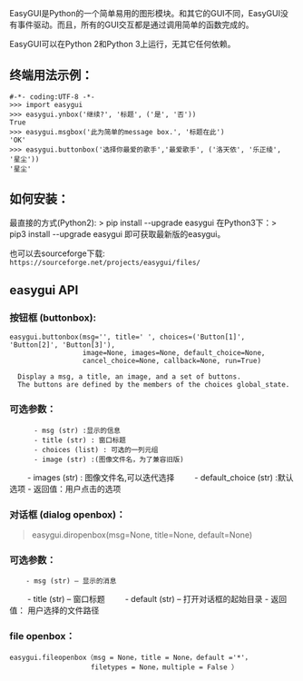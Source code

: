 
EasyGUI是Python的一个简单易用的图形模块。和其它的GUI不同，EasyGUI没有事件驱动。而且，所有的GUI交互都是通过调用简单的函数完成的。

EasyGUI可以在Python 2和Python 3上运行，无其它任何依赖。

## 终端用法示例：

```
#-*- coding:UTF-8 -*-
>>> import easygui
>>> easygui.ynbox('继续?', '标题', ('是', '否'))
True
>>> easygui.msgbox('此为简单的message box.', '标题在此')
'OK'
>>> easygui.buttonbox('选择你最爱的歌手','最爱歌手', ('洛天依', '乐正绫', '星尘'))
'星尘'
```

## 如何安装：

最直接的方式(Python2): > pip install --upgrade easygui
在Python3下：> pip3 install --upgrade easygui
即可获取最新版的easygui。

也可以去sourceforge下载:
`https://sourceforge.net/projects/easygui/files/`


## easygui API

### 按钮框 (buttonbox):

```
easygui.buttonbox(msg='', title=' ', choices=('Button[1]', 'Button[2]', 'Button[3]'), 
                  image=None, images=None, default_choice=None, 
                  cancel_choice=None, callback=None, run=True)
  
  Display a msg, a title, an image, and a set of buttons. 
  The buttons are defined by the members of the choices global_state.
  ```
  
 ###  可选参数：
  
          - msg (str) :显示的信息
          - title (str) : 窗口标题
          - choices (list) : 可选的一列元组
          - image (str) :(图像文件名，为了兼容旧版)
          - images (str) : 图像文件名,可以迭代选择
          - default_choice (str) :默认选项
          - 返回值：用户点击的选项

### 对话框 (dialog openbox)： 

> easygui.diropenbox(msg=None, title=None, default=None)

### 可选参数： 

        - msg (str) – 显示的消息
         - title (str) – 窗口标题
         - default (str) – 打开对话框的起始目录
         - 返回值： 用户选择的文件路径

### file openbox：

```
easygui.fileopenbox（msg = None，title = None，default ='*'，
                    filetypes = None，multiple = False ）
  ```

